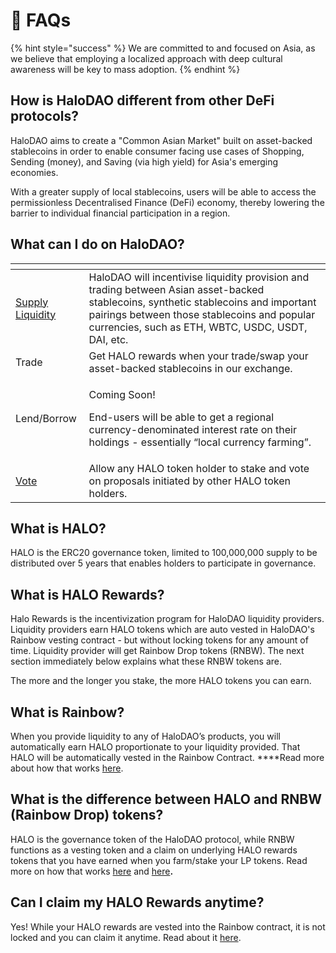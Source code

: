 # 🤔 FAQs

{% hint style="success" %}
We are committed to and focused on Asia, as we believe that employing a localized approach with deep cultural awareness will be key to mass adoption.
{% endhint %}

## How is HaloDAO different from other DeFi protocols?

HaloDAO aims to create a "Common Asian Market" built on asset-backed stablecoins in order to enable consumer facing use cases of Shopping, Sending \(money\), and Saving \(via high yield\) for Asia's emerging economies. 

With a greater supply of local stablecoins, users will be able to access the permissionless Decentralised Finance \(DeFi\) economy, thereby lowering the barrier to individual financial participation in a region. 

## What can I do on HaloDAO?

<table>
  <thead>
    <tr>
      <th style="text-align:left"></th>
      <th style="text-align:left"></th>
    </tr>
  </thead>
  <tbody>
    <tr>
      <td style="text-align:left"><a href="get-started/how-to-supply-liquidity.md">Supply Liquidity</a>
      </td>
      <td style="text-align:left">HaloDAO will incentivise liquidity provision and trading between Asian
        asset-backed stablecoins, synthetic stablecoins and important pairings
        between those stablecoins and popular currencies, such as ETH, WBTC, USDC,
        USDT, DAI, etc.</td>
    </tr>
    <tr>
      <td style="text-align:left">Trade</td>
      <td style="text-align:left">Get HALO rewards when your trade/swap your asset-backed stablecoins in
        our exchange.</td>
    </tr>
    <tr>
      <td style="text-align:left">Lend/Borrow</td>
      <td style="text-align:left">
        <p>Coming Soon!</p>
        <p>End-users will be able to get a regional currency-denominated interest
          rate on their holdings - essentially &#x201C;local currency farming&#x201D;.</p>
      </td>
    </tr>
    <tr>
      <td style="text-align:left"><a href="get-started/how-to-vote.md">Vote</a>
      </td>
      <td style="text-align:left">Allow any HALO token holder to stake and vote on proposals initiated by
        other HALO token holders.</td>
    </tr>
  </tbody>
</table>

## What is HALO?

HALO is the ERC20 governance token, limited to 100,000,000 supply to be distributed over 5 years that enables holders to participate in governance.

## What is HALO Rewards?

Halo Rewards is the incentivization program for HaloDAO liquidity providers. Liquidity providers earn HALO tokens which are auto vested in HaloDAO's Rainbow vesting contract - but without locking tokens for any amount of time. Liquidity provider will get Rainbow Drop tokens \(RNBW\). The next section immediately below explains what these RNBW tokens are. 

The more and the longer you stake, the more HALO tokens you can earn.

## What is Rainbow?

When you provide liquidity to any of HaloDAO’s products, you will automatically earn HALO proportionate to your liquidity provided. That HALO will be automatically vested in the Rainbow Contract. ****Read more about how that works [here](products/dessert-pool/how-vesting-works.md).

## **What is the difference between HALO and RNBW \(Rainbow Drop\) tokens?**

HALO is the governance token of the HaloDAO protocol, while RNBW functions as a vesting token and a claim on underlying  HALO rewards tokens that you have earned when you farm/stake your LP tokens. Read more on how that works [here](get-started/how-to-earn/how-to-farm.md) and [here](products/dessert-pool/how-vesting-works.md)**.**

## Can I claim my HALO Rewards anytime?

Yes! While your HALO rewards are vested into the Rainbow contract, it is not locked and you can claim it anytime. Read about it [here](get-started/how-to-earn/how-to-vest-dessert-pool/how-to-claim-harvest.md).





